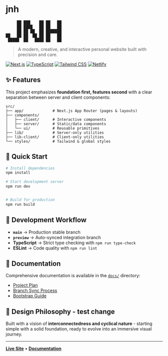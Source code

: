 # jnh

```ascii
     ██ ███    ██ ██   ██
     ██ ████   ██ ██   ██
     ██ ██ ██  ██ ███████
██   ██ ██  ██ ██ ██   ██
 █████  ██   ████ ██   ██
```

> A modern, creative, and interactive personal website built with precision and care.

[![Next.js](https://img.shields.io/badge/Next.js-15-black?logo=next.js)](https://nextjs.org/)
[![TypeScript](https://img.shields.io/badge/TypeScript-5-blue?logo=typescript)](https://www.typescriptlang.org/)
[![Tailwind CSS](https://img.shields.io/badge/Tailwind_CSS-3-38B2AC?logo=tailwind-css)](https://tailwindcss.com/)
[![Netlify](https://img.shields.io/badge/Netlify-00C7B7?logo=netlify)](https://www.netlify.com/)

## ✨ Features


 

This project emphasizes **foundation first, features second** with a clear separation between server and client components:

```text
src/
├── app/             # Next.js App Router (pages & layouts)
├── components/
│   ├── client/      # Interactive components
│   ├── server/      # Static/data components
│   └── ui/          # Reusable primitives
├── lib/             # Server-only utilities
├── lib-client/      # Client-only utilities
└── styles/          # Tailwind & global styles
```

## 🚀 Quick Start

```bash
# Install dependencies
npm install

# Start development server
npm run dev


# Build for production
npm run build
```

## 🌟 Development Workflow

- **`main`** → Production stable branch
- **`preview`** → Auto-synced integration branch
- **TypeScript** → Strict type checking with `npm run type-check`
- **ESLint** → Code quality with `npm run lint`

## 📖 Documentation

Comprehensive documentation is available in the [`docs/`](./docs/) directory:

- [Project Plan](./docs/plan.md)
- [Branch Sync Process](./docs/branch-sync.md)
- [Bootstrap Guide](./docs/bootstrap.md)

## 🎨 Design Philosophy - test change

Built with a vision of **interconnectedness and cyclical nature** - starting simple with a solid foundation, ready to evolve into an immersive visual journey.

---

**[Live Site](https://jamesnavinhill.netlify.app)** • **[Documentation](./docs/)**
